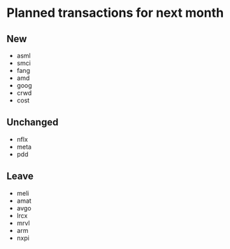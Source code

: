 # Planned transactions for next month

## New
+ asml
+ smci
+ fang
+ amd
+ goog
+ crwd
+ cost
## Unchanged
* nflx
* meta
* pdd
## Leave
- meli
- amat
- avgo
- lrcx
- mrvl
- arm
- nxpi